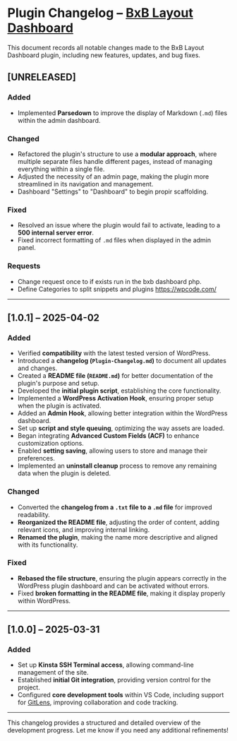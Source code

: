 # Plugin Changelog – [BxB Layout Dashboard](https://github.com/CVLTIK/BxB-Layout-Dashboard)

This document records all notable changes made to the BxB Layout Dashboard plugin, including new features, updates, and bug fixes.

## [UNRELEASED]

### Added

* Implemented **Parsedown** to improve the display of Markdown (`.md`) files within the admin dashboard.

### Changed

* Refactored the plugin's structure to use a **modular approach**, where multiple separate files handle different pages, instead of managing everything within a single file.
* Adjusted the necessity of an admin page, making the plugin more streamlined in its navigation and management.
* Dashboard "Settings" to "Dashboard" to begin propir scaffolding.

### Fixed

* Resolved an issue where the plugin would fail to activate, leading to a **500 internal server error**.
* Fixed incorrect formatting of `.md` files when displayed in the admin panel.

### Requests

- Change request once to if exists run in the bxb dashboard php.
- Define Categories to split snippets and plugins https://wpcode.com/

---

## [1.0.1] – 2025-04-02

### Added

* Verified **compatibility** with the latest tested version of WordPress.
* Introduced a **changelog (`Plugin-Changelog.md`)** to document all updates and changes.
* Created a **README file (`README.md`)** for better documentation of the plugin's purpose and setup.
* Developed the **initial plugin script**, establishing the core functionality.
* Implemented a **WordPress Activation Hook**, ensuring proper setup when the plugin is activated.
* Added an **Admin Hook**, allowing better integration within the WordPress dashboard.
* Set up **script and style queuing**, optimizing the way assets are loaded.
* Began integrating **Advanced Custom Fields (ACF)** to enhance customization options.
* Enabled **setting saving**, allowing users to store and manage their preferences.
* Implemented an **uninstall cleanup** process to remove any remaining data when the plugin is deleted.

### Changed

* Converted the **changelog from a `.txt` file to a `.md` file** for improved readability.
* **Reorganized the README file**, adjusting the order of content, adding relevant icons, and improving internal linking.
* **Renamed the plugin**, making the name more descriptive and aligned with its functionality.

### Fixed

* **Rebased the file structure**, ensuring the plugin appears correctly in the WordPress plugin dashboard and can be activated without errors.
* Fixed **broken formatting in the README file**, making it display properly within WordPress.

---

## [1.0.0] – 2025-03-31

### Added

* Set up **Kinsta SSH Terminal access**, allowing command-line management of the site.
* Established **initial Git integration**, providing version control for the project.
* Configured **core development tools** within VS Code, including support for [GitLens](https://marketplace.visualstudio.com/items?itemName=eamodio.gitlens), improving collaboration and code tracking.

---

This changelog provides a structured and detailed overview of the development progress. Let me know if you need any additional refinements!
